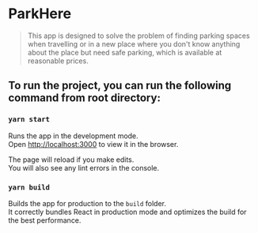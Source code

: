 # ParkHere

> This app is designed to solve the problem of finding parking spaces when travelling or in a new place where you don't know anything about the place but need safe parking, which is available at reasonable prices.

## To run the project, you can run the following command from root directory:

### `yarn start`

Runs the app in the development mode.<br />
Open [http://localhost:3000](http://localhost:3000) to view it in the browser.

The page will reload if you make edits.<br />
You will also see any lint errors in the console.


### `yarn build`

Builds the app for production to the `build` folder.<br />
It correctly bundles React in production mode and optimizes the build for the best performance.
